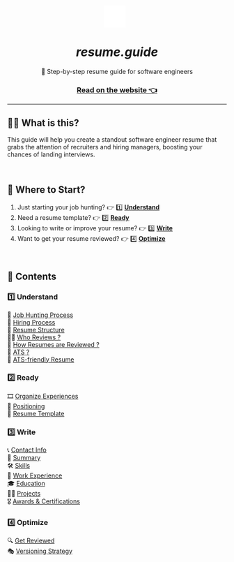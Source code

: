 <div align="center">
  <img 
      align="center"
      src="https://raw.githubusercontent.com/Integerous/images/833f66b3d50bfbe5e6a0ecfac1115d6994c9e3c2/icon.svg"
      width="50" 
      style="margin-right: 10px;" 
  />
  <h1>
    <i>resume.guide</i>
  </h1>
  <!-- <a href="https://www.resume.guide/?ref=github.com">
    <img 
      src="https://github.com/Integerous/images/blob/master/cover-image2.png?raw=true" 
      alt="Resume Guide" 
      width="700" 
    />
  </a>
  <br /> -->
  <p>💯 Step-by-step resume guide for software engineers</p>
  <h3>
    <a href="https://www.resume.guide/?ref=github.com">Read on the website 👈</a>
  </h3>
</div>

---

## 💁‍♀️ What is this?

This guide will help you create a standout software engineer resume that grabs the attention of recruiters and hiring managers, boosting your chances of landing interviews.

<br />

## 🚀 Where to Start?

1. Just starting your job hunting? 👉 1️⃣ **[Understand](/en/understand)**
2. Need a resume template? 👉 2️⃣ **[Ready](/en/ready)**
3. Looking to write or improve your resume? 👉 3️⃣ **[Write](/en/write)**
4. Want to get your resume reviewed? 👉 4️⃣ **[Optimize](/en/optimize)**

<br />

## 📌 Contents

### 1️⃣ Understand

🏹 [Job Hunting Process](/en/understand/job-hunting-process)  
🚥 [Hiring Process](/en/understand/hiring-process)  
📝 [Resume Structure](/en/understand/resume-structure)  
🙋‍♀️ [Who Reviews ?](/en/understand/resume-reviewers)  
💯 [How Resumes are Reviewed ?](/en/understand/how-resumes-are-reviewed)  
🤖 [ATS ?](/en/understand/ats)  
🐶 [ATS-friendly Resume](/en/understand/ats-friendly-resume)

### 2️⃣ Ready

🎞️ [Organize Experiences](/en/ready/organize-experiences)  
📍 [Positioning](/en/ready/positioning)  
🎨 [Resume Template](/en/ready/resume-template)

### 3️⃣ Write

📞 [Contact Info](/en/write/contact-information)  
💬 [Summary](/en/write/summary)  
🛠️ [Skills](/en/write/skills)  
💼 [Work Experience](/en/write/work-experience)  
🎓 [Education](/en/write/education)  
👩‍💻 [Projects](/en/write/projects)  
🎖️ [Awards & Certifications](/en/write/awards-and-certifications)

### 4️⃣ Optimize

🔍 [Get Reviewed](/en/optimize/review)  
🎭 [Versioning Strategy](/en/optimize/versioning)
